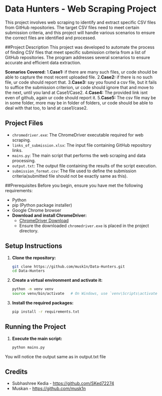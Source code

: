 # Data Hunters - Web Scraping Project
This project involves web scraping to identify and extract specific CSV files from GitHub repositories. The target CSV files need to meet certain submission criteria, and this project will handle various scenarios to ensure the correct files are identified and processed.

##Project Description
This project was developed to automate the process of finding CSV files that meet specific submission criteria from a list of GitHub repositories. The program addresses several scenarios to ensure accurate and efficient data extraction.

**Scenarios Covered:**
1.**Case1:** if there are many such files, ur code should be able to capture the most recent uploaded file. 
2.**Case2:** if there is no such file, ur code should report that. 
3.**Case3:** say you found a csv file, but it fails to suffice the submission criterion, ur code should ignore that and move to the next, until you land at Case1/Case2. 
4.**Case4:** The provided link isnt even of github, again ur code should report it. 
5.**Case5:** The csv file may be in some folder, more may be in folder of folders, ur code should be able to deal with that too, to land at case1/case2. 

## Project Files

- `chromedriver.exe`: The ChromeDriver executable required for web scraping.
- `links_of_submission.xlsx`: The input file containing GitHub repository links.
- `mains.py`: The main script that performs the web scraping and data processing.
- `output.txt`: The output file containing the results of the script execution.
- `submission_format.csv`: The file used to define the submission criteria(submitted file should not be exactly same as this).

##Prerequisites
Before you begin, ensure you have met the following requirements:
- Python
- pip (Python package installer)
- Google Chrome browser
- **Download and install ChromeDriver:**
    - [ChromeDriver Download](https://sites.google.com/a/chromium.org/chromedriver/downloads)
    - Ensure the downloaded `chromedriver.exe` is placed in the project directory.

## Setup Instructions

1. **Clone the repository:**
    ```bash
    git clone https://github.com/musk1n/Data-Hunters.git
    cd Data-Hunters
    ```

2. **Create a virtual environment and activate it:**
    ```bash
    python -m venv venv
    source venv/bin/activate   # On Windows, use `venv\Scripts\activate`
    ```

3. **Install the required packages:**
    ```bash
    pip install -r requirements.txt
    ```
## Running the Project
1. **Execute the main script:**
    ```bash
    python mains.py
    ```
You will notice the output same as in output.txt file

## Credits
- Subhashree Kedia - https://github.com/SKed72274
- Muskan - https://github.com/musk1n
